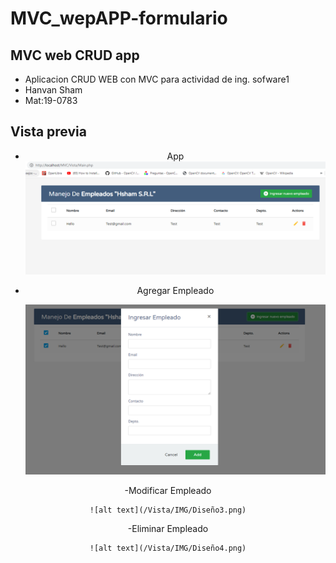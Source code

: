 # MVC_wepAPP-formulario
## MVC web CRUD app

* Aplicacion CRUD WEB con MVC para actividad de ing. sofware1
* Hanvan Sham
* Mat:19-0783

## Vista previa

<div align="center">

- App
	![alt text](/Vista/IMG/Diseño1.png)
	
- Agregar Empleado

	![alt text](/Vista/IMG/Diseño2.png)
	
-Modificar Empleado

	![alt text](/Vista/IMG/Diseño3.png)
	
-Eliminar Empleado

	![alt text](/Vista/IMG/Diseño4.png)

</div>
